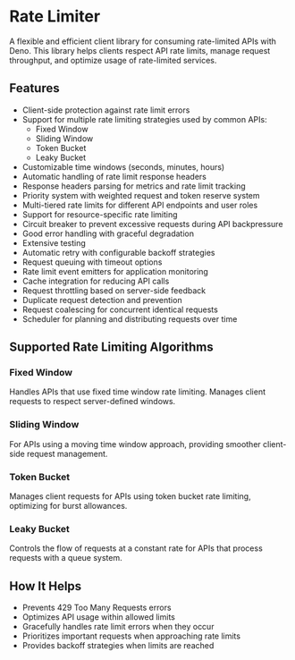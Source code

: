 # Rate Limiter

A flexible and efficient client library for consuming rate-limited APIs with
Deno. This library helps clients respect API rate limits, manage request
throughput, and optimize usage of rate-limited services.

## Features

- Client-side protection against rate limit errors
- Support for multiple rate limiting strategies used by common APIs:
  - Fixed Window
  - Sliding Window
  - Token Bucket
  - Leaky Bucket
- Customizable time windows (seconds, minutes, hours)
- Automatic handling of rate limit response headers
- Response headers parsing for metrics and rate limit tracking
- Priority system with weighted request and token reserve system
- Multi-tiered rate limits for different API endpoints and user roles
- Support for resource-specific rate limiting
- Circuit breaker to prevent excessive requests during API backpressure
- Good error handling with graceful degradation
- Extensive testing
- Automatic retry with configurable backoff strategies
- Request queuing with timeout options
- Rate limit event emitters for application monitoring
- Cache integration for reducing API calls
- Request throttling based on server-side feedback
- Duplicate request detection and prevention
- Request coalescing for concurrent identical requests
- Scheduler for planning and distributing requests over time

## Supported Rate Limiting Algorithms

### Fixed Window

Handles APIs that use fixed time window rate limiting. Manages client requests
to respect server-defined windows.

### Sliding Window

For APIs using a moving time window approach, providing smoother client-side
request management.

### Token Bucket

Manages client requests for APIs using token bucket rate limiting, optimizing
for burst allowances.

### Leaky Bucket

Controls the flow of requests at a constant rate for APIs that process requests
with a queue system.

## How It Helps

- Prevents 429 Too Many Requests errors
- Optimizes API usage within allowed limits
- Gracefully handles rate limit errors when they occur
- Prioritizes important requests when approaching rate limits
- Provides backoff strategies when limits are reached
